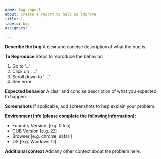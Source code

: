 ```yaml
---
name: Bug report
about: Create a report to help us improve
title: ''
labels: bug
assignees: ''

---
```


**Describe the bug**
A clear and concise description of what the bug is.

**To Reproduce**
Steps to reproduce the behavior:
1. Go to '...'
2. Click on '....'
3. Scroll down to '....'
4. See error

**Expected behavior**
A clear and concise description of what you expected to happen.

**Screenshots**
If applicable, add screenshots to help explain your problem.

**Environment Info (please complete the following information):**
 - Foundry Version: [e.g. 0.5.5]
 - CUB Version [e.g. 22]
 - Browser [e.g. chrome, safari]
- OS [e.g. Windows 10]

**Additional context**
Add any other context about the problem here.
